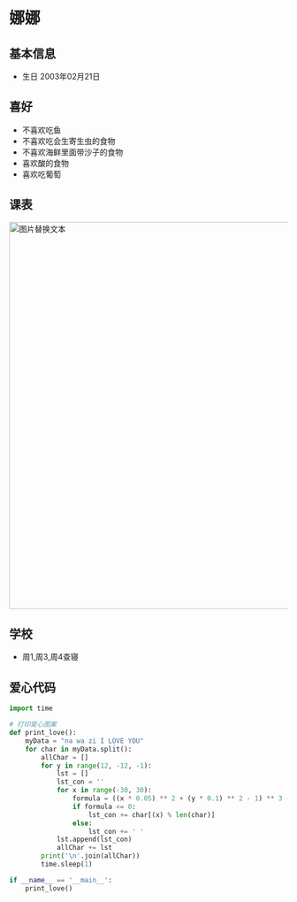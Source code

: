 # 娜娜

## 基本信息

- 生日 2003年02月21日

## 喜好

- 不喜欢吃鱼
- 不喜欢吃会生寄生虫的食物
- 不喜欢海鲜里面带沙子的食物
- 喜欢酸的食物
- 喜欢吃葡萄

## 课表

<img src='/imags/other/kebiao.jpg' alt='图片替换文本' width='700' />


## 学校

- 周1,周3,周4查寝


## 爱心代码
```python
import time

# 打印爱心图案
def print_love():
    myData = "na wa zi I LOVE YOU"
    for char in myData.split():
        allChar = []
        for y in range(12, -12, -1):
            lst = []
            lst_con = ''
            for x in range(-30, 30):
                formula = ((x * 0.05) ** 2 + (y * 0.1) ** 2 - 1) ** 3 - (x * 0.05) ** 2 * (y * 0.1) ** 3
                if formula <= 0:
                    lst_con += char[(x) % len(char)]
                else:
                    lst_con += ' '
            lst.append(lst_con)
            allChar += lst
        print('\n'.join(allChar))
        time.sleep(1)

if __name__ == '__main__':
    print_love()
```